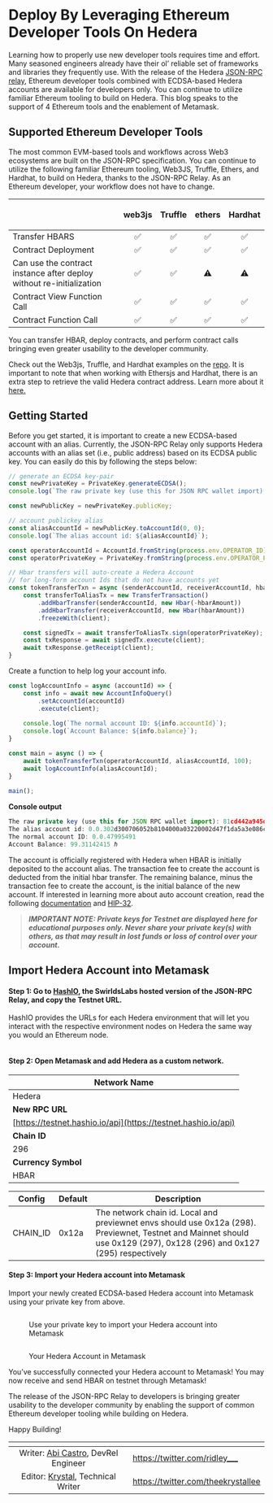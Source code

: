 # Deploy By Leveraging Ethereum Developer Tools On Hedera

Learning how to properly use new developer tools requires time and effort. Many seasoned engineers already have their ol’ reliable set of frameworks and libraries they frequently use. With the release of the Hedera [JSON-RPC relay](https://github.com/hashgraph/hedera-json-rpc-relay), Ethereum developer tools combined with ECDSA-based Hedera accounts are available for developers only. You can continue to utilize familiar Ethereum tooling to build on Hedera. This blog speaks to the support of 4 Ethereum tools and the enablement of Metamask.

## Supported Ethereum Developer Tools

The most common EVM-based tools and workflows across Web3 ecosystems are built on the JSON-RPC specification. You can continue to utilize the following familiar Ethereum tooling, Web3JS, Truffle, Ethers, and Hardhat, to build on Hedera, thanks to the JSON-RPC Relay. As an Ethereum developer, your workflow does not have to change.

| <p><br></p>                                                          | **web3js** | **Truffle** | **ethers** | **Hardhat** |
| -------------------------------------------------------------------- | :--------: | :---------: | :--------: | :---------: |
| Transfer HBARS                                                       |      ✅     |      ✅      |      ✅     |      ✅      |
| Contract Deployment                                                  |      ✅     |      ✅      |      ✅     |      ✅      |
| Can use the contract instance after deploy without re-initialization |      ✅     |      ✅      |     ⚠️     |      ⚠️     |
| Contract View Function Call                                          |      ✅     |      ✅      |      ✅     |      ✅      |
| Contract Function Call                                               |      ✅     |      ✅      |      ✅     |      ✅      |

You can transfer HBAR, deploy contracts, and perform contract calls bringing even greater usability to the developer community.

Check out the Web3js, Truffle, and Hardhat examples on the [repo](https://github.com/hashgraph/hedera-json-rpc-relay/tree/main/tools). It is important to note that when working with Ethersjs and Hardhat, there is an extra step to retrieve the valid Hedera contract address. Learn more about it [here.](https://github.com/hashgraph/hedera-json-rpc-relay/tree/main/tools)

## Getting Started

Before you get started, it is important to create a new ECDSA-based account with an alias. Currently, the JSON-RPC Relay only supports Hedera accounts with an alias set (i.e., public address) based on its ECDSA public key. You can easily do this by following the steps below:

```javascript
// generate an ECDSA key-pair
const newPrivateKey = PrivateKey.generateECDSA();
console.log(`The raw private key (use this for JSON RPC wallet import): ${newPrivateKey.toStringRaw()}`);

const newPublicKey = newPrivateKey.publicKey;

// account publickey alias
const aliasAccountId = newPublicKey.toAccountId(0, 0);
console.log(`The alias account id: ${aliasAccountId}`);
```

```javascript
const operatorAccountId = AccountId.fromString(process.env.OPERATOR_ID);
const operatorPrivateKey = PrivateKey.fromString(process.env.OPERATOR_PVKEY);

// Hbar transfers will auto-create a Hedera Account
// for long-form account Ids that do not have accounts yet
const tokenTransferTxn = async (senderAccountId, receiverAccountId, hbarAmount) => {
    const transferToAliasTx = new TransferTransaction()
        .addHbarTransfer(senderAccountId, new Hbar(-hbarAmount))
        .addHbarTransfer(receiverAccountId, new Hbar(hbarAmount))
        .freezeWith(client);

    const signedTx = await transferToAliasTx.sign(operatorPrivateKey);
    const txResponse = await signedTx.execute(client);
    await txResponse.getReceipt(client);
}
```

Create a function to help log your account info.

```javascript
const logAccountInfo = async (accountId) => {
    const info = await new AccountInfoQuery()
        .setAccountId(accountId)
        .execute(client);
 
    console.log(`The normal account ID: ${info.accountId}`);
    console.log(`Account Balance: ${info.balance}`);
}
```

```javascript
const main = async () => {
    await tokenTransferTxn(operatorAccountId, aliasAccountId, 100);
    await logAccountInfo(aliasAccountId);
}
 
main();
```

**Console output**

```javascript
The raw private key (use this for JSON RPC wallet import): 81cd442a945d2c9f04ed5bf355a59db9e9f7553b9d4c319938eb9176085cb4c8
The alias account id: 0.0.302d300706052b8104000a03220002d47f1da5a3e086c568776d5be31165c65a135bb48951b4ccbf4284b025225ff4
The normal account ID: 0.0.47995491
Account Balance: 99.31142415 ℏ
```

The account is officially registered with Hedera when HBAR is initially deposited to the account alias. The transaction fee to create the account is deducted from the initial hbar transfer. The remaining balance, minus the transaction fee to create the account, is the initial balance of the new account. If interested in learning more about auto account creation, read the following [documentation](https://docs.hedera.com/hedera/sdks-and-apis/sdks/cryptocurrency/create-an-account#create-an-account-via-an-account-alias) and [HIP-32](https://hips.hedera.com/hip/hip-32).

> _**IMPORTANT NOTE: Private keys for Testnet are displayed here for educational purposes only. Never share your private key(s) with others, as that may result in lost funds or loss of control over your account.**_

## Import Hedera Account into Metamask

#### Step 1: Go to [HashIO](https://swirldslabs.com/hashio/), the SwirldsLabs hosted version of the JSON-RPC Relay, and copy the Testnet URL.

HashIO provides the URLs for each Hedera environment that will let you interact with the respective environment nodes on Hedera the same way you would an Ethereum node.

<figure><img src="https://images.hedera.com/hashio-sc_2022-08-26-185203_wkuj.png?w=2670&#x26;auto=compress%2Cformat&#x26;fit=crop&#x26;dm=1680224076&#x26;s=ca1432cbea2ad58f66b28093b3cddf0e" alt=""><figcaption></figcaption></figure>

#### Step 2: Open Metamask and add Hedera as a custom network.

| **Network Name**                                               |
| -------------------------------------------------------------- |
| Hedera                                                         |
| **New RPC URL**                                                |
| [https://testnet.hashio.io/api](https://testnet.hashio.io/api) |
| **Chain ID**                                                   |
| 296                                                            |
| **Currency Symbol**                                            |
| HBAR                                                           |

| **Config** | **Default** | **Description**                                                                                                                                                          |
| ---------- | ----------- | ------------------------------------------------------------------------------------------------------------------------------------------------------------------------ |
| CHAIN\_ID  | 0x12a       | The network chain id. Local and previewnet envs should use 0x12a (298). Previewnet, Testnet and Mainnet should use 0x129 (297), 0x128 (296) and 0x127 (295) respectively |

#### Step 3: Import your Hedera account into Metamask

Import your newly created ECDSA-based Hedera account into Metamask using your private key from above.

<figure><img src="https://images.hedera.com/import-account-3.png?w=600&#x26;auto=compress%2Cformat&#x26;fit=crop&#x26;dm=1680226573&#x26;s=24b38b60c8b2eeeb3666ca835ed143a2" alt=""><figcaption><p>Use your private key to import your Hedera account into Metamask</p></figcaption></figure>



<figure><img src="https://images.hedera.com/account-imported_2022-08-26-232126_pcyv.png?w=600&#x26;auto=compress%2Cformat&#x26;fit=crop&#x26;dm=1680222046&#x26;s=23a5d5d63f2dbc5f4e6f07939be4f295" alt=""><figcaption><p>Your Hedera Account in Metamask</p></figcaption></figure>



You’ve successfully connected your Hedera account to Metamask! You may now receive and send HBAR on testnet through Metamask!

The release of the JSON-RPC Relay to developers is bringing greater usability to the developer community by enabling the support of common Ethereum developer tooling while building on Hedera.

Happy Building!

<table data-card-size="large" data-view="cards"><thead><tr><th align="center"></th><th data-hidden data-card-target data-type="content-ref"></th></tr></thead><tbody><tr><td align="center">Writer: <a href="https://twitter.com/ridley___">Abi Castro</a>, DevRel Engineer</td><td><a href="https://twitter.com/ridley___">https://twitter.com/ridley___</a></td></tr><tr><td align="center">Editor: <a href="https://twitter.com/theekrystallee">Krystal</a>, Technical Writer</td><td><a href="https://twitter.com/theekrystallee">https://twitter.com/theekrystallee</a></td></tr></tbody></table>
